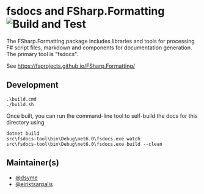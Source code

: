 fsdocs and FSharp.Formatting ![Build and Test](https://github.com/fsprojects/FSharp.Formatting/actions/workflows/push-main.yml/badge.svg)
=================================

The FSharp.Formatting package includes libraries and tools for processing F# script files, markdown and components
for documentation generation. The primary tool is "fsdocs".

See https://fsprojects.github.io/FSharp.Formatting/


## Development

    .\build.cmd
    ./build.sh


Once built, you can run the command-line tool to self-build the docs for this directory using 

    dotnet build
    src\fsdocs-tool\bin\Debug\net6.0\fsdocs.exe watch
    src\fsdocs-tool\bin\Debug\net6.0\fsdocs.exe build --clean


## Maintainer(s)

- [@dsyme](https://github.com/dsyme)
- [@eiriktsarpalis](https://github.com/eiriktsarpalis)
